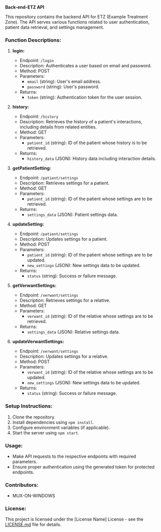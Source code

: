 **Back-end-ETZ API**

This repository contains the backend API for ETZ (Example Treatment Zone). The API serves various functions related to user authentication, patient data retrieval, and settings management.

### Function Descriptions:

1. **login:**
   - Endpoint: `/login`
   - Description: Authenticates a user based on email and password.
   - Method: POST
   - Parameters:
     - `email` (string): User's email address.
     - `password` (string): User's password.
   - Returns:
     - `token` (string): Authentication token for the user session.

2. **history:**
   - Endpoint: `/history`
   - Description: Retrieves the history of a patient's interactions, including details from related entities.
   - Method: GET
   - Parameters:
     - `patient_id` (string): ID of the patient whose history is to be retrieved.
   - Returns:
     - `history_data` (JSON): History data including interaction details.

3. **getPatientSetting:**
   - Endpoint: `/patient/settings`
   - Description: Retrieves settings for a patient.
   - Method: GET
   - Parameters:
     - `patient_id` (string): ID of the patient whose settings are to be retrieved.
   - Returns:
     - `settings_data` (JSON): Patient settings data.

4. **updateSetting:**
   - Endpoint: `/patient/settings`
   - Description: Updates settings for a patient.
   - Method: POST
   - Parameters:
     - `patient_id` (string): ID of the patient whose settings are to be updated.
     - `new_settings` (JSON): New settings data to be updated.
   - Returns:
     - `status` (string): Success or failure message.

5. **getVerwantSettings:**
   - Endpoint: `/verwant/settings`
   - Description: Retrieves settings for a relative.
   - Method: GET
   - Parameters:
     - `verwant_id` (string): ID of the relative whose settings are to be retrieved.
   - Returns:
     - `settings_data` (JSON): Relative settings data.

6. **updateVerwantSettings:**
   - Endpoint: `/verwant/settings`
   - Description: Updates settings for a relative.
   - Method: POST
   - Parameters:
     - `verwant_id` (string): ID of the relative whose settings are to be updated.
     - `new_settings` (JSON): New settings data to be updated.
   - Returns:
     - `status` (string): Success or failure message.

### Setup Instructions:
1. Clone the repository.
2. Install dependencies using `npm install`.
3. Configure environment variables (if applicable).
4. Start the server using `npm start`.

### Usage:
- Make API requests to the respective endpoints with required parameters.
- Ensure proper authentication using the generated token for protected endpoints.

### Contributors:
- MUX-ON-WINDOWS

### License:
This project is licensed under the [License Name] License - see the [LICENSE.md](LICENSE.md) file for details.
